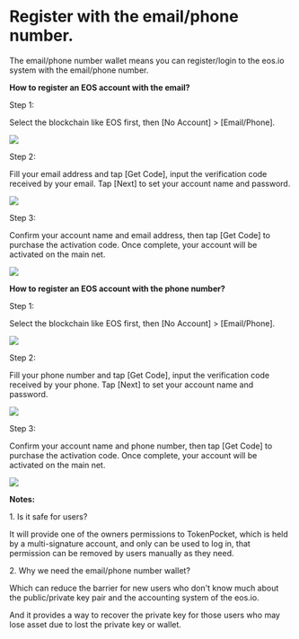 # Register with the email/phone number.

The email/phone number wallet means you can register/login to the eos.io system with the email/phone number.

**How to register an EOS account with the email?**

Step 1:

Select the blockchain like EOS first, then \[No Account] > \[Email/Phone].

![](<../../.gitbook/assets/image (21).png>)

Step 2:

Fill your email address and tap \[Get Code], input the verification code received by your email. Tap \[Next] to set your account name and password.

![](<../../.gitbook/assets/image (26).png>)

Step 3:

Confirm your account name and email address, then tap \[Get Code] to purchase the activation code. Once complete, your account will be activated on the main net. 

![](<../../.gitbook/assets/image (19).png>)

**How to register an EOS account with the phone number?**

Step 1:

Select the blockchain like EOS first, then \[No Account] > \[Email/Phone].

![](<../../.gitbook/assets/image (15).png>)

Step 2:

Fill your phone number and tap \[Get Code], input the verification code received by your phone. Tap \[Next] to set your account name and password.

![](<../../.gitbook/assets/image (18).png>)

Step 3:

Confirm your account name and phone number, then tap \[Get Code] to purchase the activation code. Once complete, your account will be activated on the main net. 

![](<../../.gitbook/assets/image (30).png>)

**Notes:**

1\. Is it safe for users?

It will provide one of the owners permissions to TokenPocket, which is held by a multi-signature account, and only can be used to log in, that permission can be removed by users manually as they need.

2\. Why we need the email/phone number wallet?

Which can reduce the barrier for new users who don't know much about the public/private key pair and the accounting system of the  eos.io.

And it provides a way to recover the private key for those users who may lose asset due to lost the private key or wallet.
